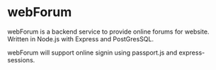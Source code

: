 # webForum

webForum is a backend service to provide online forums for website. Written in Node.js with Express and PostGresSQL.

webForum will support online signin using passport.js and express-sessions.

